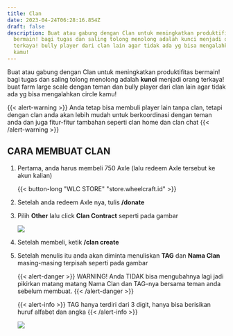 ```yaml
---
title: Clan
date: 2023-04-24T06:28:16.854Z
draft: false
description: Buat atau gabung dengan Clan untuk meningkatkan produktifitas
  bermain! bagi tugas dan saling tolong menolong adalah kunci menjadi orang
  terkaya! bully player dari clan lain agar tidak ada yg bisa mengalahkan circle
  kamu!
---
```

Buat atau gabung dengan Clan untuk meningkatkan produktifitas bermain! bagi tugas dan saling tolong menolong adalah **kunci** menjadi orang terkaya! buat farm large scale dengan teman dan bully player dari clan lain agar tidak ada yg bisa mengalahkan circle kamu!

{{< alert-warning >}} Anda tetap bisa membuli player lain tanpa clan, tetapi dengan clan anda akan lebih mudah untuk berkoordinasi dengan teman anda dan juga fitur-fitur tambahan seperti clan home dan clan chat {{< /alert-warning >}}

## C﻿ARA MEMBUAT CLAN

1. Pertama, anda harus membeli 750 Axle (﻿lalu redeem Axle tersebut ke akun kalian)

   {{< button-long "WLC STORE" "store.wheelcraft.id" >}} 
2. Setelah anda redeem Axle nya, tulis **/donate**
3. Pilih **Other** lalu click **Clan Contract** seperti pada gambar

   ![](/img/uploads/clan-contract.png)
4. Setelah membeli, ketik **/clan create** 
5. Setelah menulis itu anda akan diminta menuliskan **TAG** dan **Nama Clan** masing-masing terpisah seperti pada gambar

   {{< alert-danger >}} WARNING! Anda TIDAK bisa mengubahnya lagi jadi pikirkan matang matang Nama Clan dan TAG-nya bersama teman anda sebelum membuat. {{< /alert-danger >}}

   {{< alert-info >}} TAG hanya terdiri dari 3 digit, hanya bisa berisikan huruf alfabet dan angka {{< /alert-info >}}

   ![](/img/uploads/contoh-bikin-clan.png)